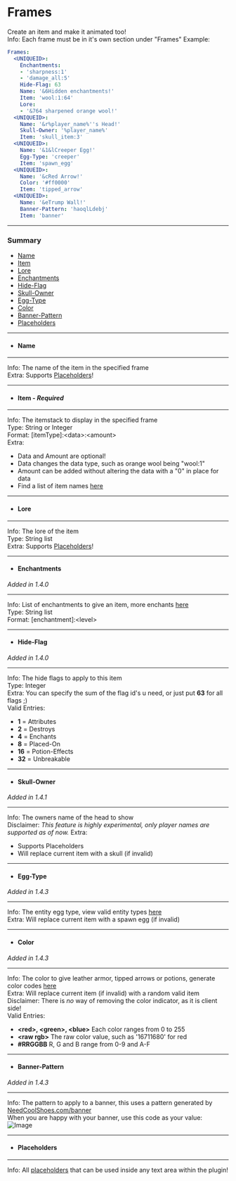 # Frames #
Create an item and make it animated too!  
Info: Each frame must be in it's own section under "Frames"
Example:
```yaml
Frames:
  <UNIQUEID>:
    Enchantments:
    - 'sharpness:1'
    - 'damage_all:5'
    Hide-Flag: 63
    Name: '&6Hidden enchantments!'
    Item: 'wool:1:64'
    Lore:
    - '&764 sharpened orange wool!'
  <UNIQUEID>:
    Name: '&r%player_name%''s Head!'
    Skull-Owner: '%player_name%'
    Item: 'skull_item:3'
  <UNIQUEID>:
    Name: '&1&lCreeper Egg!'
    Egg-Type: 'creeper'
    Item: 'spawn_egg'
  <UNIQUEID>:
    Name: '&cRed Arrow!'
    Color: '#ff0000'
    Item: 'tipped_arrow'
  <UNIQUEID>:
    Name: '&eTrump Wall!'
    Banner-Pattern: 'haoqlLdebj'
    Item: 'banner'
```
***
### Summary ###
 - [Name](#name)
 - [Item](#item---required)
 - [Lore](#lore)
 - [Enchantments](#enchantments)
 - [Hide-Flag](#hide-flag)
 - [Skull-Owner](#skull-owner)
 - [Egg-Type](#egg-type)
 - [Color](#color)
 - [Banner-Pattern](#banner-pattern)
 - [Placeholders](#placeholders)
***
- #### Name ####
***
Info: The name of the item in the specified frame  
Extra: Supports [Placeholders](#placeholders)!
***
- #### Item - *Required* ####
***
Info: The itemstack to display in the specified frame  
Type: String or Integer  
Format: \[itemType\]:\<data\>:\<amount\>  
Extra:  
 - Data and Amount are optional!  
 - Data changes the data type, such as orange wool being "wool:1"  
 - Amount can be added without altering the data with a "0" in place for data  
 - Find a list of item names [here](http://minecraft-ids.grahamedgecombe.com)  
***
- #### Lore ####
***
Info: The lore of the item   
Type: String list  
Extra: Supports [Placeholders](#placeholders)!
***
- #### Enchantments ####
*Added in 1.4.0*
***
Info: List of enchantments to give an item, more enchants [here](https://hub.spigotmc.org/javadocs/spigot/org/bukkit/enchantments/Enchantment.html)   
Type: String list  
Format: \[enchantment\]:\<level\>   
***
- #### Hide-Flag ####
*Added in 1.4.0*
***
Info: The hide flags to apply to this item  
Type: Integer  
Extra: You can specify the sum of the flag id's u need, or just put **63** for all flags ;)  
Valid Entries:
 - **1** = Attributes
 - **2** = Destroys
 - **4** = Enchants
 - **8** = Placed-On
 - **16** = Potion-Effects
 - **32** = Unbreakable
***
- #### Skull-Owner ####
*Added in 1.4.1*
***
Info: The owners name of the head to show  
Disclaimer: *This feature is highly experimental, only player names are supported as of now.* 
Extra:
 - Supports Placeholders  
 - Will replace current item with a skull (if invalid)   
***
- #### Egg-Type ####
*Added in 1.4.3*
***
Info: The entity egg type, view valid entity types [here](https://hub.spigotmc.org/javadocs/spigot/org/bukkit/entity/EntityType.html)  
Extra: Will replace current item with a spawn egg (if invalid)
***
- #### Color ####
*Added in 1.4.3*
***
Info: The color to give leather armor, tipped arrows or potions, generate color codes [here](https://minecraftcommand.science/armor-generator)  
Extra: Will replace current item (if invalid) with a random valid item  
Disclaimer: There is *no* way of removing the color indicator, as it is client side!  
Valid Entries:
 - **\<red\>, \<green\>, \<blue\>** Each color ranges from 0 to 255
 - **\<raw rgb\>** The raw color value, such as '16711680' for red
 - **#RRGGBB** R, G and B range from 0-9 and A-F
***
- #### Banner-Pattern ###
*Added in 1.4.3*
***
 Info: The pattern to apply to a banner, this uses a pattern generated by [NeedCoolShoes.com/banner](http://www.needcoolshoes.com/banner)  
 When you are happy with your banner, use this code as your value:  
 ![Image](https://imgur.com/ahWdXfu.png)
***
- #### Placeholders ####
***
Info: All [placeholders](#api/placeholders.md) that can be used inside any text area within the plugin!  
